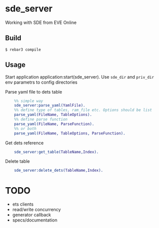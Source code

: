 sde_server
=====

Working with SDE from EVE Online

Build
-----

    $ rebar3 compile
    
Usage
-----
Start application
    application:start(sde_server).
Use `sde_dir` and `priv_dir` env parametrs to config directories

Parse yaml file to dets table
``` erl
    %% simple way
    sde_server:parse_yaml(YamlFile).
    %% define type of tables, ram_file etc. Options should be list
    parse_yaml(FileName, TableOptions). 
    %% define parse function 
    parse_yaml(FileName, ParseFunction).
    %% or both
    parse_yaml(FileName, TableOptions, ParseFunction).
```
Get dets reference
``` erl
    sde_server:get_table(TableName,Index).
```

Delete table

``` erl
    sde_server:delete_dets(TableName,Index).
```
# TODO
- ets clients
- read/write concurrency
- generator callback
- specs/documentation